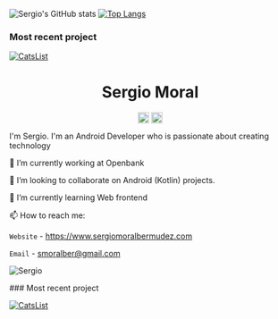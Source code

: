 ![Sergio's GitHub stats](https://github-readme-stats.vercel.app/api?username=smoralb&show_icons=true&bg_color=30,FF512F,F09819&title_color=fff&text_color=fff&icon_color=6CD4FF)
[![Top Langs](https://github-readme-stats.vercel.app/api/top-langs/?username=smoralb&bg_color=30,FF512F,F09819&title_color=fff&text_color=fff)](https://github.com/smoralb/github-readme-stats)

### Most recent project

[![CatsList](https://github-readme-stats.vercel.app/api/pin/?username=smoralb&repo=CatsList&title_color=fff&text_color=fff&bg_color=30,FF512F,F09819&icon_color=6CD4FF)](https://github.com/smoralb/CatsList)


<p align="center"> <h1 align="center"> Sergio Moral </h1> </p>
<p align="center">
<a href="https://github.com/smoralb" target="_blank"><img align="center" src="https://cdn.jsdelivr.net/npm/simple-icons@3.0.1/icons/github.svg" alt="Elangovan Sundar" height="20" width="20" /></a>
<a href="https://twitter.com/smoralberr" target="_blank"><img align="center" src="https://cdn.jsdelivr.net/npm/simple-icons@3.0.1/icons/twitter.svg" alt="Elangovan Sundar" height="20" width="20" /></a>
</p>

I'm Sergio. I'm an Android Developer who is passionate about creating technology

🔭 I’m currently working at Openbank

👯 I’m looking to collaborate on Android (Kotlin) projects.

🌱 I’m currently learning Web frontend

📫 How to reach me:

`Website` - https://www.sergiomoralbermudez.com

`Email` - smoralber@gmail.com

<p>
	<img src=https://github-readme-stats.vercel.app/api?username=smoralb&show_icons=true alt=Sergio />
</p>
### Most recent project

[![CatsList](https://github-readme-stats.vercel.app/api/pin/?username=smoralb&repo=CatsList&icon_color=6CD4FF)](https://github.com/smoralb/CatsList)
